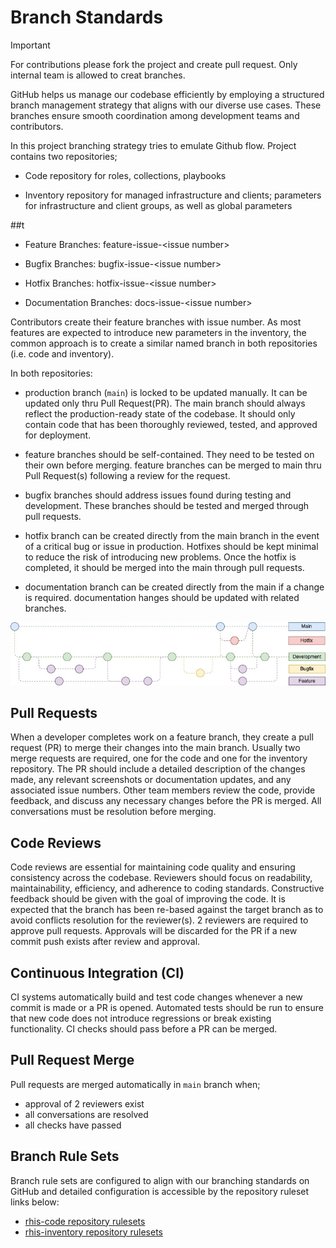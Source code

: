 # Branch Standards

>[!IMPORTANT]
> For contributions please fork the project and create pull request.
> Only internal team is allowed to creat branches.

GitHub helps us manage our codebase efficiently by employing a
structured branch management strategy that aligns with our diverse use
cases. These branches ensure smooth coordination among development teams
and contributors.

In this project branching strategy tries to emulate Github flow. Project
contains two repositories;

-   Code repository for roles, collections, playbooks

-   Inventory repository for managed infrastructure and clients;
    parameters for infrastructure and client groups, as well as global
    parameters

##t

-   Feature Branches: feature-issue-&lt;issue number&gt;

-   Bugfix Branches: bugfix-issue-&lt;issue number&gt;

-   Hotfix Branches: hotfix-issue-&lt;issue number&gt;

-   Documentation Branches: docs-issue-&lt;issue number&gt;

Contributors create their feature branches with issue number. As
most features are expected to introduce new parameters in the inventory,
the common approach is to create a similar named branch in both
repositories (i.e. code and inventory).

In both repositories:

-   production branch (`main`) is locked to be updated manually. It can
    be updated only thru Pull Request(PR). The main branch should always
    reflect the production-ready state of the codebase. It should only
    contain code that has been thoroughly reviewed, tested, and approved for deployment.

-   feature branches should be self-contained. They need to be tested on
    their own before merging. feature branches can be merged to main thru
    Pull Request(s) following a review for the request.

-   bugfix branches should address issues found during testing and
    development. These branches should be tested and merged through pull requests.

-   hotfix branch can be created directly from the main branch in the
    event of a critical bug or issue in production. Hotfixes should be
    kept minimal to reduce the risk of introducing new problems. Once
    the hotfix is completed, it should be merged into the main
    through pull requests.

-   documentation branch can be created directly from the main if a change is required.
    documentation hanges should be updated with related branches.

![gitflow](images/branch_standard.jpg)

## Pull Requests

When a developer completes work on a feature branch, they create a pull
request (PR) to merge their changes into the main branch. Usually
two merge requests are required, one for the code and one for the
inventory repository. The PR should include a detailed description of
the changes made, any relevant screenshots or documentation updates, and
any associated issue numbers. Other team members review the code,
provide feedback, and discuss any necessary changes before the PR is
merged. All conversations must be resolution before merging.

## Code Reviews

Code reviews are essential for maintaining code quality and ensuring
consistency across the codebase. Reviewers should focus on readability,
maintainability, efficiency, and adherence to coding standards.
Constructive feedback should be given with the goal of improving the
code. It is expected that the branch has been re-based against the
target branch as to avoid conflicts resolution for the reviewer(s). 2
reviewers are required to approve pull requests. Approvals will be
discarded for the PR if a new commit push exists after review and
approval.

## Continuous Integration (CI)

CI systems automatically build and test code changes whenever a new
commit is made or a PR is opened. Automated tests should be run to
ensure that new code does not introduce regressions or break existing
functionality. CI checks should pass before a PR can be merged.

## Pull Request Merge

Pull requests are merged automatically in `main` branch
when;

* approval of 2 reviewers exist
* all conversations are resolved
* all checks have passed

## Branch Rule Sets

Branch rule sets are configured to align with our branching standards on
GitHub and detailed configuration is accessible by the repository
ruleset links below:

* [rhis-code repository rulesets](https://github.com/redhat-cop/rhis-code/rules)
* [rhis-inventory repository rulesets](https://github.com/redhat-cop/rhis-inventory/rules)
